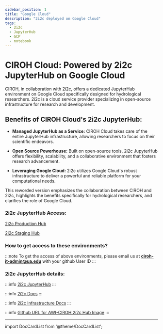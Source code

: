 ```yaml
---
sidebar_position: 1
title: "Google Cloud"
description: "2i2c deployed on Google Cloud"
tags:
  - 2i2c
  - JupyterHub
  - GCP
  - notebook
---
```


# CIROH Cloud: Powered by 2i2c JupyterHub on Google Cloud

CIROH, in collaboration with 2i2c, offers a dedicated JupyterHub environment on Google Cloud specifically designed for hydrological researchers. 2i2c is a cloud service provider specializing in open-source infrastructure for research and development.

## **Benefits of CIROH Cloud's 2i2c JupyterHub:**

*   **Managed JupyterHub as a Service:** CIROH Cloud takes care of the entire JupyterHub infrastructure, allowing researchers to focus on their scientific endeavors.
    
*   **Open Source Powerhouse:** Built on open-source tools, 2i2c JupyterHub offers flexibility, scalability, and a collaborative environment that fosters research advancement.
    
*   **Leveraging Google Cloud:** 2i2c utilizes Google Cloud's robust infrastructure to deliver a powerful and reliable platform for your computational needs.
    

This reworded version emphasizes the collaboration between CIROH and 2i2c, highlights the benefits specifically for hydrological researchers, and clarifies the role of Google Cloud.

### 2i2c JupyterHub Access:

<a class="button button--active button--secondary" href="https://ciroh.awi.2i2c.cloud/hub/login"> 2i2c Production Hub</a>

<a class="button button--active button--secondary" href="https://staging.ciroh.awi.2i2c.cloud/hub/login"> 2i2c Staging Hub</a>


<!--
import Tabs from '@theme/Tabs';
import TabItem from '@theme/TabItem';

<Tabs>
  <TabItem value="production" label="Production" default>
    <span className="badge badge--primary">CIROH 2i2c Production Hub</span>
    <hr/>
      <a href="https://ciroh.awi.2i2c.cloud/hub/login">Production Hub Login</a>
  </TabItem>
  <TabItem value="staging" label="Staging">
    <span className="badge badge--primary">CIROH 2i2c Staging Hub</span>
    <hr/>
      <a href="https://staging.ciroh.awi.2i2c.cloud/hub/login">Staging Hub Login</a>
  </TabItem>
</Tabs>
-->

### How to get access to these environments?
:::note
To get the access of above environments, please email us at **ciroh-it-admin@ua.edu** with your github User ID
:::


### 2i2c JupyterHub details:

:::info
[2i2c JupyterHub](https://2i2c.org/)
:::

:::info
[2i2c Docs](https://docs.2i2c.org/)
:::

:::info
[2i2c Infrastructure Docs](https://infrastructure.2i2c.org/)
:::

:::info
[Github URL for AWI-CIROH 2i2c Hub Image](https://github.com/2i2c-org/awi-ciroh-image)
:::





------------------------------------------------

import DocCardList from '@theme/DocCardList';

<DocCardList />